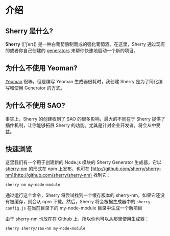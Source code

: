 # 介绍

## Sherry 是什么?

**Sherry** (['ʃerɪ]) 是一种白葡萄酿制而成的强化葡萄酒。在这里，Sherry 通过现有的或者你自己创建的 [generators](https://github.com/sherry/awesome-sao) 来帮你快速地启动一个新的项目。

## 为什么不使用 Yeoman?

[Yeoman](http://yeoman.io/) 很棒，但是编写 Yeoman 生成器很耗时，我创建 Sherry 是为了简化编写和使用 Generator 的方式。

## 为什么不使用 SAO?

事实上，Sherry 的创建收到了 SAO 的很多影响，最大的不同在于 Sherry 提供了插件机制，让你能够拓展 Sherry 的功能。尤其是针对企业开发者，将会从中受益。

## 快速浏览

这里我们有一个用于创建新的 Node.js 模块的 Sherry Generator 生成器，它以 [sherry-nm](https://npm.im/sherry-nm) 的形式在 npm 上发布，也可在 [http://github.com/sherry/sherry-nm](http://github.com/sherry/sherry-nm) 找到它：

```bash
sherry nm my-node-module
```

通过运行这个命令，Sherry 将尝试找到一个缓存版本的 sherry-nm，如果它还没有被缓存，则会从 npm 下载。然后，Sherry 将会根据生成器中的 `sherry-config.js` 在当前目录下的 my-node-module 目录中生成一个新项目

由于 sherry-nm 也放在在 Github 上，所以你也可以从那里使用生成器：

```bash
sherry sherry/sao-nm my-node-module
```
